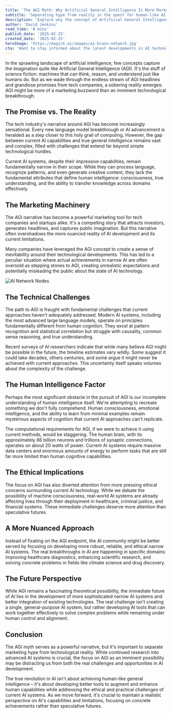 ```yaml
---
title: 'The AGI Myth: Why Artificial General Intelligence Is More Marketing Than Reality'
subtitle: 'Separating hype from reality in the quest for human-like AI'
description: 'Explore why the concept of Artificial General Intelligence (AGI) might be more about marketing than imminent technological breakthrough. Uncover the reality of AI advancements and the fundamental challenges in consciousness, understanding, and knowledge transfer that make true general intelligence elusive.'
author: 'David Jenkins'
read_time: '8 mins'
publish_date: '2025-02-25'
created_date: '2025-02-25'
heroImage: 'https://magick.ai/images/ai-brain-network.jpg'
cta: 'Want to stay informed about the latest developments in AI technology and separate fact from fiction? Follow us on LinkedIn for expert insights and analysis that cut through the hype.'
---
```


In the sprawling landscape of artificial intelligence, few concepts capture the imagination quite like Artificial General Intelligence (AGI). It's the stuff of science fiction: machines that can think, reason, and understand just like humans do. But as we wade through the endless stream of AGI headlines and grandiose promises from tech companies, a sobering reality emerges: AGI might be more of a marketing buzzword than an imminent technological breakthrough.

## The Promise vs. The Reality

The tech industry's narrative around AGI has become increasingly sensational. Every new language model breakthrough or AI advancement is heralded as a step closer to this holy grail of computing. However, the gap between current AI capabilities and true general intelligence remains vast and complex, filled with challenges that extend far beyond simple technological hurdles.

Current AI systems, despite their impressive capabilities, remain fundamentally narrow in their scope. While they can process language, recognize patterns, and even generate creative content, they lack the fundamental attributes that define human intelligence: consciousness, true understanding, and the ability to transfer knowledge across domains effectively.

## The Marketing Machinery

The AGI narrative has become a powerful marketing tool for tech companies and startups alike. It's a compelling story that attracts investors, generates headlines, and captures public imagination. But this narrative often overshadows the more nuanced reality of AI development and its current limitations.

Many companies have leveraged the AGI concept to create a sense of inevitability around their technological developments. This has led to a peculiar situation where actual achievements in narrow AI are often oversold as stepping stones to AGI, creating unrealistic expectations and potentially misleading the public about the state of AI technology.

![AI Network Nodes](https://i.magick.ai/PIXE/1738406181100_magick_img.webp)

## The Technical Challenges

The path to AGI is fraught with fundamental challenges that current approaches haven't adequately addressed. Modern AI systems, including the most advanced large language models, operate on principles fundamentally different from human cognition. They excel at pattern recognition and statistical correlation but struggle with causality, common sense reasoning, and true understanding.

Recent surveys of AI researchers indicate that while many believe AGI might be possible in the future, the timeline estimates vary wildly. Some suggest it could take decades, others centuries, and some argue it might never be achieved with current approaches. This uncertainty itself speaks volumes about the complexity of the challenge.

## The Human Intelligence Factor

Perhaps the most significant obstacle in the pursuit of AGI is our incomplete understanding of human intelligence itself. We're attempting to recreate something we don't fully comprehend. Human consciousness, emotional intelligence, and the ability to learn from minimal examples remain mysterious aspects of cognition that current AI approaches can't replicate.

The computational requirements for AGI, if we were to achieve it using current methods, would be staggering. The human brain, with its approximately 86 billion neurons and trillions of synaptic connections, operates on about 20 watts of power. Current AI systems require massive data centers and enormous amounts of energy to perform tasks that are still far more limited than human cognitive capabilities.

## The Ethical Implications

The focus on AGI has also diverted attention from more pressing ethical concerns surrounding current AI technology. While we debate the possibility of machine consciousness, real-world AI systems are already affecting lives through their deployment in healthcare, criminal justice, and financial systems. These immediate challenges deserve more attention than speculative futures.

## A More Nuanced Approach

Instead of fixating on the AGI endpoint, the AI community might be better served by focusing on developing more robust, reliable, and ethical narrow AI systems. The real breakthroughs in AI are happening in specific domains: improving healthcare diagnostics, enhancing scientific research, and solving concrete problems in fields like climate science and drug discovery.

## The Future Perspective

While AGI remains a fascinating theoretical possibility, the immediate future of AI lies in the development of more sophisticated narrow AI systems and better integration of existing technologies. The real challenge isn't creating a single, general-purpose AI system, but rather developing AI tools that can work together effectively to solve complex problems while remaining under human control and alignment.

## Conclusion

The AGI myth serves as a powerful narrative, but it's important to separate marketing hype from technological reality. While continued research into advanced AI systems is crucial, the focus on AGI as an imminent possibility may be distracting us from both the real challenges and opportunities in AI development.

The true revolution in AI isn't about achieving human-like general intelligence – it's about developing better tools to augment and enhance human capabilities while addressing the ethical and practical challenges of current AI systems. As we move forward, it's crucial to maintain a realistic perspective on AI's capabilities and limitations, focusing on concrete achievements rather than speculative futures.